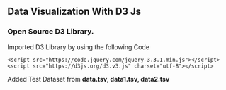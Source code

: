 ## Data Visualization With D3 Js
### Open Source D3 Library.
 Imported D3 Library by using the following Code 

```
<script src="https://code.jquery.com/jquery-3.3.1.min.js"></script>
<script src="https://d3js.org/d3.v3.js" charset="utf-8"></script>
```

Added Test Dataset from **data.tsv, data1.tsv, data2.tsv**

